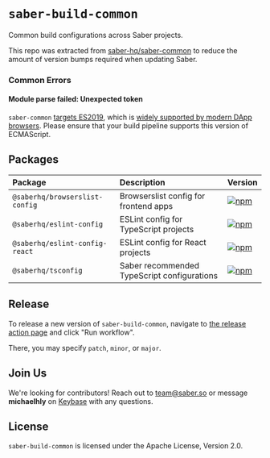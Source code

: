 # `saber-build-common`

Common build configurations across Saber projects.

This repo was extracted from [saber-hq/saber-common](https://github.com/saber-hq/saber-common) to reduce the amount of version bumps required when updating Saber.

### Common Errors

#### Module parse failed: Unexpected token

`saber-common` [targets ES2019](packages/tsconfig/tsconfig.lib.json), which is [widely supported by modern DApp browsers](https://caniuse.com/?search=es2019). Please ensure that your build pipeline supports this version of ECMAScript.

## Packages

| Package                        | Description                                 | Version                                                                                                                             |
| :----------------------------- | :------------------------------------------ | :---------------------------------------------------------------------------------------------------------------------------------- |
| `@saberhq/browserslist-config` | Browserslist config for frontend apps       | [![npm](https://img.shields.io/npm/v/@saberhq/browserslist-config.svg)](https://www.npmjs.com/package/@saberhq/browserslist-config) |
| `@saberhq/eslint-config`       | ESLint config for TypeScript projects       | [![npm](https://img.shields.io/npm/v/@saberhq/eslint-config.svg)](https://www.npmjs.com/package/@saberhq/eslint-config)             |
| `@saberhq/eslint-config-react` | ESLint config for React projects            | [![npm](https://img.shields.io/npm/v/@saberhq/eslint-config-react.svg)](https://www.npmjs.com/package/@saberhq/eslint-config-react) |
| `@saberhq/tsconfig`            | Saber recommended TypeScript configurations | [![npm](https://img.shields.io/npm/v/@saberhq/tsconfig.svg)](https://www.npmjs.com/package/@saberhq/tsconfig)                       |

## Release

To release a new version of `saber-build-common`, navigate to [the release action page](https://github.com/saber-hq/saber-build-common/actions/workflows/release.yml) and click "Run workflow".

There, you may specify `patch`, `minor`, or `major`.

## Join Us

We're looking for contributors! Reach out to team@saber.so or message **michaelhly** on [Keybase](https://keybase.io/) with any questions.

## License

`saber-build-common` is licensed under the Apache License, Version 2.0.
